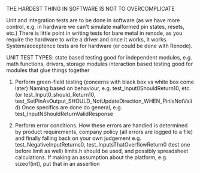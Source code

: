 <!-- SPDX-License-Identifier: zlib-acknowledgement -->
THE HARDEST THING IN SOFTWARE IS NOT TO OVERCOMPLICATE

Unit and integration tests are to be done in software (as we have more control, e.g. in hardware we can't simulate malformed pin states, resets, etc.)
There is little point in writing tests for bare metal in renode, as you require the hardware to write a driver and once it works, it works.
System/acceptence tests are for hardware (or could be done with Renode).

UNIT TEST TYPES:
state based testing good for independent modules, e.g. math functions, drivers, storage modules
interaction based testing good for modules that glue things together

1. Perform green-field testing (concerns with black box vs white box come later)
Naming based on behaviour, e.g. test_Input0ShouldReturn10, etc. 
(or test_Input0_should_Return10, test_SetPinAsOutput_SHOULD_NotUpdateDirection_WHEN_PinIsNotValid)
Once specifics are done do general, e.g. test_InputNShouldReturnValidResponse

2. Perform error conditions. How these errors are handled is determined by product requirements,
company policy (all errors are logged to a file) and finally falling back on your own judgement
e.g. test_NegativeInputReturns0, test_InputsThatOverflowReturn0 (test one before limit as well)
limits.h should be used, and possibly spreadsheet calculations.
If making an assumption about the platform, e.g. sizeof(int), put that in an assertion
